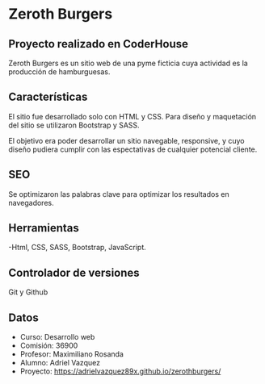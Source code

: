 # Zeroth Burgers

## Proyecto realizado en CoderHouse

Zeroth Burgers es un sitio web de una pyme ficticia cuya actividad es la producción de hamburguesas.

## Características

El sitio fue desarrollado solo con HTML y CSS. Para diseño y maquetación del sitio se utilizaron Bootstrap y SASS. 

El objetivo era poder desarrollar un sitio navegable, responsive, y cuyo diseño pudiera cumplir con las espectativas de cualquier potencial cliente. 

## SEO  

Se optimizaron las palabras clave para optimizar los resultados en navegadores.

## Herramientas

-Html, CSS, SASS, Bootstrap, JavaScript.

## Controlador de versiones

Git y Github

## Datos
- Curso: Desarrollo web
- Comisión: 36900
- Profesor: Maximiliano Rosanda
- Alumno: Adriel Vazquez
- Proyecto: https://adrielvazquez89x.github.io/zerothburgers/